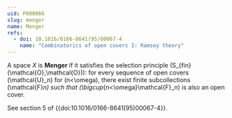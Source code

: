 ```yaml
---
uid: P000066
slug: menger
name: Menger
refs:
  - doi: 10.1016/0166-8641(95)00067-4
    name: "Combinatorics of open covers I: Ramsey theory"
---
```

A space $X$ is **Menger** if it satisfies the selection principle
\(S_{fin}(\mathcal{O},\mathcal{O})\): for every sequence of open covers
\(\mathcal{U}_n\) for \(n<\omega\), there exist finite subcollections
\(\mathcal{F}_n\) such that \(\bigcup_{n<\omega}\mathcal{F}_n\) is
also an open cover.

See section 5 of {{doi:10.1016/0166-8641(95)00067-4}}.
